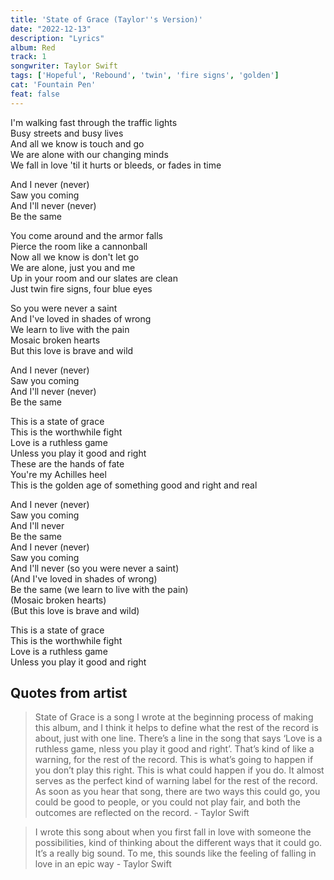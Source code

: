 ```yaml
---
title: 'State of Grace (Taylor''s Version)'
date: "2022-12-13"
description: "Lyrics"
album: Red
track: 1
songwriter: Taylor Swift
tags: ['Hopeful', 'Rebound', 'twin', 'fire signs', 'golden']
cat: 'Fountain Pen'
feat: false
---
```



<p className="verse-one">
I'm walking fast through the traffic lights <br />
Busy streets and busy lives <br />
And all we know is touch and go <br />
We are alone with our changing minds <br />
We fall in love 'til it hurts or bleeds, or fades in time <br />
</p>
<p className="pre-chorus">
And I never (never) <br />
Saw you coming <br />
And I'll never (never) <br />
Be the same <br />
</p>
<p className="verse-two">
You come around and the armor falls <br />
Pierce the room like a cannonball <br />
Now all we know is don't let go <br />
We are alone, just you and me <br />
Up in your room and our slates are clean <br />
Just twin fire signs, four blue eyes <br />

So you were never a saint <br />
And I've loved in shades of wrong <br />
We learn to live with the pain <br />
Mosaic broken hearts <br />
But this love is brave and wild <br />
</p>
<p className="pre-chorus">
And I never (never) <br />
Saw you coming <br />
And I'll never (never) <br />
Be the same <br />
</p>
<p className="chorus">
This is a state of grace <br />
This is the worthwhile fight <br />
Love is a ruthless game <br />
Unless you play it good and right <br />
These are the hands of fate <br />
You're my Achilles heel <br />
This is the golden age of something good and right and real <br />
</p>
<p className="pre-chorus">
And I never (never) <br />
Saw you coming <br />
And I'll never <br />
Be the same <br />
And I never (never) <br />
Saw you coming <br />
And I'll never (so you were never a saint) <br />
(And I've loved in shades of wrong) <br />
Be the same (we learn to live with the pain) <br />
(Mosaic broken hearts) <br />
(But this love is brave and wild) <br />
</p>
<p className="outro">
This is a state of grace <br />
This is the worthwhile fight <br />
Love is a ruthless game <br />
Unless you play it good and right <br />
</p>


## Quotes from artist

<blockquote>
State of Grace is a song I wrote at the beginning process of making this album, and I think it helps to define what the rest of the record is about, just with one line. There’s a line in the song that says ‘Love is a ruthless game, nless you play it good and right’.
That’s kind of like a warning, for the rest of the record. This is what’s going to happen if you don’t play this right. This is what could happen if you do. It almost serves as the perfect kind of warning label for the rest of the record. As soon as you hear that song, there are two ways this could go, you could be good to people, or you could not play fair, and both the outcomes are reflected on the record. - Taylor Swift
</blockquote>
<blockquote>
I wrote this song about when you first fall in love with someone the possibilities, kind of thinking about the different ways that it could go. It’s a really big sound. To me, this sounds like the feeling of falling in love in an epic way - Taylor Swift
</blockquote>